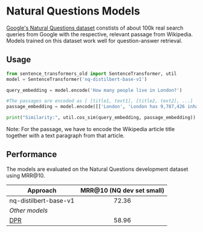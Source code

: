 # Natural Questions Models
[Google's Natural Questions dataset](https://ai.google.com/research/NaturalQuestions) constists of about 100k real search queries from Google with the respective, relevant passage from Wikipedia. Models trained on this dataset work well for question-answer retrieval.

## Usage

```python
from sentence_transformers_old import SentenceTransformer, util
model = SentenceTransformer('nq-distilbert-base-v1')

query_embedding = model.encode('How many people live in London?')

#The passages are encoded as [ [title1, text1], [title2, text2], ...]
passage_embedding = model.encode([['London', 'London has 9,787,426 inhabitants at the 2011 census.']])

print("Similarity:", util.cos_sim(query_embedding, passage_embedding))
```

Note: For the passage, we have to encode the Wikipedia article title together with a text paragraph from that article.


## Performance
The models are evaluated on the Natural Questions development dataset using MRR@10.

| Approach       |  MRR@10 (NQ dev set small) |  
| ------------- |:-------------: |
| nq-distilbert-base-v1 | 72.36 |
| *Other models* | |
| [DPR](https://huggingface.co/transformers/model_doc/dpr.html) | 58.96 |